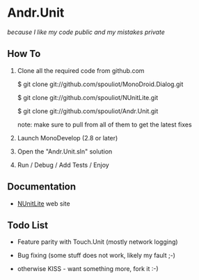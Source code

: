 # Andr.Unit

<div align="centre"><i>because I like my code public and my mistakes private</i></div>


## How To

1. Clone all the required code from github.com

	$ git clone git://github.com/spouliot/MonoDroid.Dialog.git

	$ git clone git://github.com/spouliot/NUnitLite.git

	$ git clone git://github.com/spouliot/Andr.Unit.git

	note: make sure to pull from all of them to get the latest fixes

2. Launch MonoDevelop (2.8 or later)

3. Open the "Andr.Unit.sln" solution

4. Run / Debug / Add Tests / Enjoy

## Documentation

* [NUnitLite](http://www.nunitlite.org/) web site

## Todo List

* Feature parity with Touch.Unit (mostly network logging)

* Bug fixing (some stuff does not work, likely my fault ;-)

* otherwise KISS - want something more, fork it :-)
